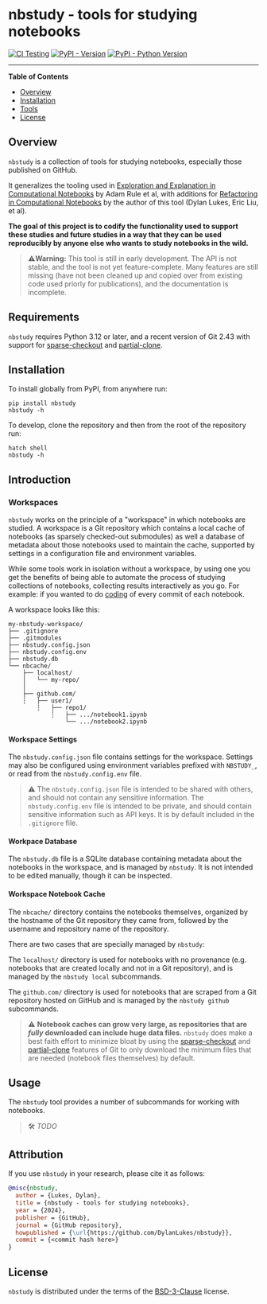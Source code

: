 # nbstudy - tools for studying notebooks

[![CI Testing](https://github.com/DylanLukes/nbstudy/actions/workflows/test.yml/badge.svg)](https://github.com/DylanLukes/nb-study-tools/actions/workflows/test.yml)
[![PyPI - Version](https://img.shields.io/pypi/v/nbstudy.svg)](https://pypi.org/project/nbstudy)
[![PyPI - Python Version](https://img.shields.io/pypi/pyversions/nbstudy.svg)](https://pypi.org/project/nbstudy)

-----

**Table of Contents**

- [Overview](#overview)
- [Installation](#installation)
- [Tools](#tools)
- [License](#license)

## Overview

`nbstudy` is a collection of tools for studying notebooks, especially those published on GitHub. 

It generalizes the tooling used in 
[Exploration and Explanation in Computational Notebooks](https://dl.acm.org/doi/10.1145/3173574.3173606)
 by Adam Rule et al, with additions for 
[Refactoring in Computational Notebooks](https://dl.acm.org/doi/full/10.1145/3576036) 
 by the author of this tool (Dylan Lukes, Eric Liu, et al).

**The goal of this project is to codify the functionality used to support these studies and future
studies in a way that they can be used reproducibly by anyone else who wants to study notebooks
in the wild.**

> ⚠️️**Warning:** This tool is still in early development. The API is not stable, and the tool is 
> not yet feature-complete. Many features are still missing (have not been cleaned up and copied
> over from existing code used priorly for publications), and the documentation is incomplete.

## Requirements

`nbstudy` requires Python 3.12 or later, and a recent version of Git 2.43 with support for 
[sparse-checkout](https://git-scm.com/docs/git-sparse-checkout) and 
[partial-clone](https://git-scm.com/docs/partial-clone).

## Installation

To install globally from PyPI, from anywhere run:

```console
pip install nbstudy
nbstudy -h
```

To develop, clone the repository and then from the root of the repository run:

```console
hatch shell
nbstudy -h
```

## Introduction

### Workspaces

`nbstudy` works on the principle of a "workspace" in which notebooks are studied. A workspace is a Git repository
which contains a local cache of notebooks (as sparsely checked-out submodules) as well a database of metadata about 
those notebooks used to maintain the cache, supported by settings in a configuration file and environment variables.

While some tools work in isolation without a workspace, by using one you get the benefits of being able to automate 
the process of studying collections of notebooks, collecting results interactively as you go. For example: if you 
wanted to do [coding](https://en.wikipedia.org/wiki/Coding_(social_sciences)) of every commit of each notebook. 

A workspace looks like this:

```
my-nbstudy-workspace/
├── .gitignore
├── .gitmodules
├── nbstudy.config.json
├── nbstudy.config.env
├── nbstudy.db
└── nbcache/
    ├── localhost/
    │   └── my-repo/
    │
    ├── github.com/
    ┆   ├── user1/
        ┆   ├── repo1/
            ┆   ├── .../notebook1.ipynb
                └── .../notebook2.ipynb
```

#### Workspace Settings

The `nbstudy.config.json` file contains settings for the workspace. Settings may also be configured
using environment variables prefixed with `NBSTUDY_`, or read from the `nbstudy.config.env` file.

> ⚠️ The `nbstudy.config.json` file is intended to be shared with others, and should not contain any
> sensitive information. The `nbstudy.config.env` file is intended to be private, and should contain
> sensitive information such as API keys. It is by default included in the `.gitignore` file.

#### Workpace Database

The `nbstudy.db` file is a SQLite database containing metadata about the notebooks in the workspace,
and is managed by `nbstudy`. It is not intended to be edited manually, though it can be inspected.

#### Workspace Notebook Cache

The `nbcache/` directory contains the notebooks themselves, organized by the hostname of the Git
repository they came from, followed by the username and repository name of the repository.

There are two cases that are specially managed by `nbstudy`:

The `localhost/` directory is used for notebooks with no provenance (e.g. notebooks that are created
locally and not in a Git repository), and is managed by the `nbstudy local` subcommands. 

The `github.com/` directory is used for notebooks that are scraped from a Git repository hosted 
on GitHub and is managed by the `nbstudy github` subcommands.

> ⚠️ **Notebook caches can grow very large, as repositories that are _fully_ downloaded can include
> huge data files.** `nbstudy` does make a best faith effort to minimize bloat by using the 
> [sparse-checkout](https://git-scm.com/docs/git-sparse-checkout) and
> [partial-clone](https://git-scm.com/docs/partial-clone) features of Git to only download the
> minimum files that are needed (notebook files themselves) by default.

## Usage

The `nbstudy` tool provides a number of subcommands for working with notebooks.

> 🛠️ _TODO_

## Attribution

If you use `nbstudy` in your research, please cite it as follows:

```bibtex
@misc{nbstudy,
  author = {Lukes, Dylan},
  title = {nbstudy - tools for studying notebooks},
  year = {2024},
  publisher = {GitHub},
  journal = {GitHub repository},
  howpublished = {\url{https://github.com/DylanLukes/nbstudy}},
  commit = {<commit hash here>}
}
```

## License

`nbstudy` is distributed under the terms of the [BSD-3-Clause](https://spdx.org/licenses/BSD-3-Clause.html) license.
